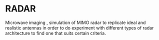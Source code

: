 # RADAR
Microwave imaging , simulation of MIMO radar to replicate ideal and realistic antennas in order to do experiment with different types of radar architecture to find one that suits certain criteria.
